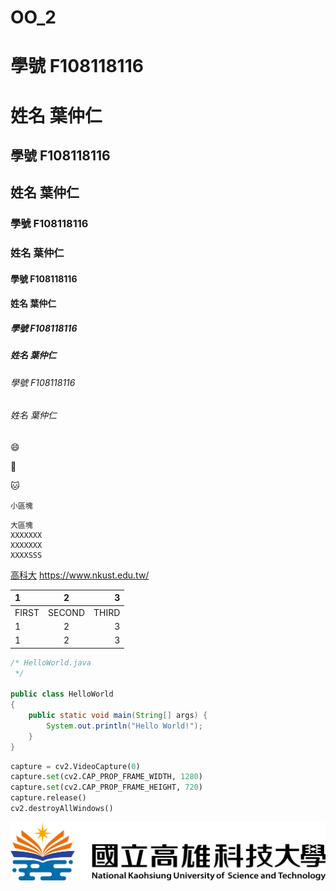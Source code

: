 # OO_2

# 學號 F108118116 
# 姓名 葉仲仁

## 學號 F108118116 
## 姓名 葉仲仁

### 學號 F108118116 
### 姓名 葉仲仁

#### 學號 F108118116 
#### 姓名 葉仲仁

##### 學號 F108118116 
##### 姓名 葉仲仁

###### 學號 F108118116 
###### 姓名 葉仲仁

:smile:

:school:

:cat:


`小區塊`

```
大區塊
XXXXXXX
XXXXXXX
XXXXSSS
```
[高科大](https://www.nkust.edu.tw/)
<https://www.nkust.edu.tw/>





| 1      | 2       |  3     |
| :----- | :-----: | -----: |
| FIRST  | SECOND  |  THIRD |
| 1      | 2       |  3     |
| 1      | 2       |  3     |


```java
/* HelloWorld.java
 */

public class HelloWorld
{
	public static void main(String[] args) {
		System.out.println("Hello World!");
	}
}
```

```python
capture = cv2.VideoCapture(0)
capture.set(cv2.CAP_PROP_FRAME_WIDTH, 1280)
capture.set(cv2.CAP_PROP_FRAME_HEIGHT, 720)
capture.release()
cv2.destroyAllWindows()
```


![nkust](nkust.png "第一科大")





